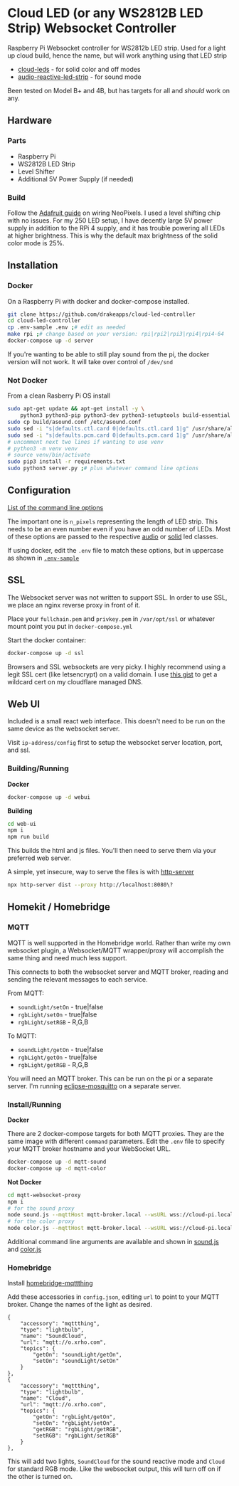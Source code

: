 # Cloud LED (or any WS2812B LED Strip) Websocket Controller

Raspberry Pi Websocket controller for WS2812b LED strip. Used for a light up cloud build, hence the name, but will work anything using that LED strip

* [cloud-leds](https://github.com/drakeapps/cloud-leds) - for solid color and off modes
* [audio-reactive-led-strip](https://github.com/drakeapps/audio-reactive-led-strip) - for sound mode

Been tested on Model B+ and 4B, but has targets for all and _should_ work on any.

## Hardware

### Parts

* Raspberry Pi
* WS2812B LED Strip
* Level Shifter
* Additional 5V Power Supply (if needed)

### Build

Follow the [Adafruit guide](https://learn.adafruit.com/neopixels-on-raspberry-pi/raspberry-pi-wiring) on wiring NeoPixels. I used a level shifting chip with no issues. For my 250 LED setup, I have decently large 5V power supply in addition to the RPi 4 supply, and it has trouble powering all LEDs at higher brightness. This is why the default max brightness of the solid color mode is 25%.

## Installation

### Docker

On a Raspberry Pi with docker and docker-compose installed.

```bash
git clone https://github.com/drakeapps/cloud-led-controller
cd cloud-led-controller
cp .env-sample .env ;# edit as needed
make rpi ;# change based on your version: rpi|rpi2|rpi3|rpi4|rpi4-64
docker-compose up -d server
```

If you're wanting to be able to still play sound from the pi, the docker version will not work. It will take over control of `/dev/snd`

### Not Docker

From a clean Rasberry Pi OS install

```bash
sudo apt-get update && apt-get install -y \
	python3 python3-pip python3-dev python3-setuptools build-essential git python3-pyaudio python3-numpy python3-scipy python3-venv
sudo cp build/asound.conf /etc/asound.conf
sudo sed -i "s|defaults.ctl.card 0|defaults.ctl.card 1|g" /usr/share/alsa/alsa.conf
sudo sed -i "s|defaults.pcm.card 0|defaults.pcm.card 1|g" /usr/share/alsa/alsa.conf
# uncomment next two lines if wanting to use venv 
# python3 -m venv venv
# source venv/bin/activate
sudo pip3 install -r requirements.txt
sudo python3 server.py ;# plus whatever command line options
```

## Configuration

[List of the command line options](https://github.com/drakeapps/cloud-led-controller/blob/master/main.py#L62)

The important one is `n_pixels` representing the length of LED strip. This needs to be an even number even if you have an odd number of LEDs. Most of these options are passed to the respective [audio](https://github.com/drakeapps/audio-reactive-led-strip) or [solid](https://github.com/drakeapps/cloud-leds) led classes.

If using docker, edit the `.env` file to match these options, but in uppercase as shown  in [`.env-sample`](https://github.com/drakeapps/cloud-led-controller/blob/master/.env-sample)

## SSL

The Websocket server was not written to support SSL. In order to use SSL, we place an nginx reverse proxy in front of it. 

Place your `fullchain.pem` and `privkey.pem` in `/var/opt/ssl` or whatever mount point you put in `docker-compose.yml`

Start the docker container:

```bash
docker-compose up -d ssl
```

Browsers and SSL websockets are very picky. I highly recommend using a legit SSL cert (like letsencrypt) on a valid domain. I use [this gist](https://gist.github.com/drakeapps/f1272d1b9e2ace33246ae9fa712ca14f) to get a wildcard cert on my cloudflare managed DNS.

## Web UI

Included is a small react web interface. This doesn't need to be run on the same device as the websocket server.

Visit `ip-address/config` first to setup the websocket server location, port, and ssl.

### Building/Running

**Docker**

```bash
docker-compose up -d webui
```

**Building**

```bash
cd web-ui
npm i
npm run build
```

This builds the html and js files. You'll then need to serve them via your preferred web server.

A simple, yet insecure, way to serve the files is with [http-server](https://github.com/http-party/http-server)

```bash
npx http-server dist --proxy http://localhost:8080\?
```

## Homekit / Homebridge

### MQTT

MQTT is well supported in the Homebridge world. Rather than write my own websocket plugin, a Websocket/MQTT wrapper/proxy will accomplish the same thing and need much less support.

This connects to both the websocket server and MQTT broker, reading and sending the relevant messages to each service.

From MQTT:

* `soundLight/setOn` - true|false
* `rgbLight/setOn` - true|false
* `rgbLight/setRGB` - R,G,B

To MQTT:

* `soundLight/getOn` - true|false
* `rgbLight/getOn` - true|false
* `rgbLight/getRGB` - R,G,B


You will need an MQTT broker. This can be run on the pi or a separate server. I'm running [eclipse-mosquitto](https://hub.docker.com/_/eclipse-mosquitto) on a separate server.

### Install/Running

**Docker**

There are 2 docker-compose targets for both MQTT proxies. They are the same image with different `command` parameters. Edit the `.env` file to specify your MQTT broker hostname and your WebSocket URL.

```bash
docker-compose up -d mqtt-sound
docker-compose up -d mqtt-color
```

**Not Docker**

```bash
cd mqtt-websocket-proxy
npm i
# for the sound proxy
node sound.js --mqttHost mqtt-broker.local --wsURL wss://cloud-pi.local:443
# for the color proxy
node color.js --mqttHost mqtt-broker.local --wsURL wss://cloud-pi.local:443
```

Additional command line arguments are available and shown in [sound.js](https://github.com/drakeapps/cloud-led-controller/blob/master/mqtt-websocket-proxy/sound.js) and [color.js](https://github.com/drakeapps/cloud-led-controller/blob/master/mqtt-websocket-proxy/color.js)

### Homebridge

Install [homebridge-mqttthing](https://github.com/arachnetech/homebridge-mqttthing)

Add these accessories in `config.json`, editing `url` to point to your MQTT broker. Change the names of the light as desired. 

```
{
	"accessory": "mqttthing",
	"type": "lightbulb",
	"name": "SoundCloud",
	"url": "mqtt://o.xrho.com",
	"topics": {
		"getOn": "soundLight/getOn",
		"setOn": "soundLight/setOn"
	}
},
{
	"accessory": "mqttthing",
	"type": "lightbulb",
	"name": "Cloud",
	"url": "mqtt://o.xrho.com",
	"topics": {
		"getOn": "rgbLight/getOn",
		"setOn": "rgbLight/setOn",
		"getRGB": "rgbLight/getRGB",
		"setRGB": "rgbLight/setRGB"
	}
},
```

This will add two lights, `SoundCloud` for the sound reactive mode and `Cloud` for standard RGB mode. Like the websocket output, this will turn off on if the other is turned on.

